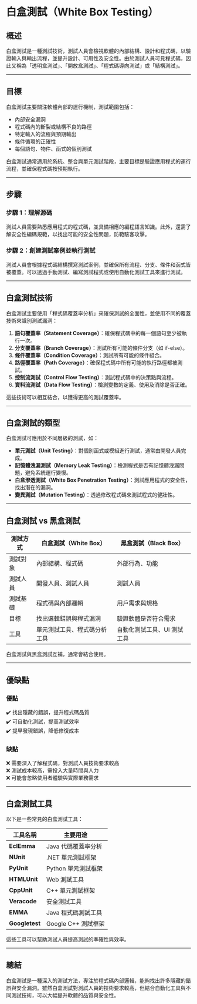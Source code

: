 # 白盒測試（White Box Testing）

## **概述**
白盒測試是一種測試技術，測試人員會檢視軟體的內部結構、設計和程式碼，以驗證輸入與輸出流程，並提升設計、可用性及安全性。由於測試人員可見程式碼，因此又稱為「透明盒測試」、「開放盒測試」、「程式碼導向測試」或「結構測試」。

---

## **目標**
白盒測試主要關注軟體內部的運行機制，測試範圍包括：
- 內部安全漏洞  
- 程式碼內的斷裂或結構不良的路徑  
- 特定輸入的流程與預期輸出  
- 條件循環的正確性  
- 每個語句、物件、函式的個別測試  

白盒測試通常適用於系統、整合與單元測試階段，主要目標是驗證應用程式的運行流程，並確保程式碼按預期執行。

---

## **步驟**
### **步驟 1：理解源碼**
測試人員需要熟悉應用程式的程式碼，並具備相應的編程語言知識。此外，還需了解安全性編碼規範，以找出可能的安全性問題，防範駭客攻擊。

### **步驟 2：創建測試案例並執行測試**
測試人員會根據程式碼結構撰寫測試案例，並確保所有流程、分支、條件和函式皆被覆蓋。可以透過手動測試、編寫測試程式或使用自動化測試工具來進行測試。

---

## **白盒測試技術**
白盒測試主要使用「程式碼覆蓋率分析」來確保測試的全面性，並使用不同的覆蓋技術來識別測試漏洞：

1. **語句覆蓋率（Statement Coverage）**：確保程式碼中的每一個語句至少被執行一次。
2. **分支覆蓋率（Branch Coverage）**：測試所有可能的條件分支（如 if-else）。
3. **條件覆蓋率（Condition Coverage）**：測試所有可能的條件組合。
4. **路徑覆蓋率（Path Coverage）**：確保程式碼中所有可能的執行路徑都被測試。
5. **控制流測試（Control Flow Testing）**：測試程式碼中的決策點與流程。
6. **資料流測試（Data Flow Testing）**：檢測變數的定義、使用及消除是否正確。

這些技術可以相互結合，以獲得更高的測試覆蓋率。

---

## **白盒測試的類型**
白盒測試可應用於不同層級的測試，如：

- **單元測試（Unit Testing）**：對個別函式或模組進行測試，通常由開發人員完成。
- **記憶體洩漏測試（Memory Leak Testing）**：檢測程式是否有記憶體洩漏問題，避免系統運行變慢。
- **白盒滲透測試（White Box Penetration Testing）**：測試應用程式的安全性，找出潛在的漏洞。
- **變異測試（Mutation Testing）**：透過修改程式碼來測試程式的健壯性。

---

## **白盒測試 vs 黑盒測試**
| **測試方式**  | **白盒測試（White Box）**  | **黑盒測試（Black Box）**  |
|--------------|-----------------|-----------------|
| 測試對象    | 內部結構、程式碼  | 外部行為、功能 |
| 測試人員    | 開發人員、測試人員 | 測試人員 |
| 測試基礎    | 程式碼與內部邏輯  | 用戶需求與規格 |
| 目標        | 找出邏輯錯誤與程式漏洞 | 驗證軟體是否符合需求 |
| 工具        | 單元測試工具、程式碼分析工具 | 自動化測試工具、UI 測試工具 |

白盒測試與黑盒測試互補，通常會結合使用。

---

## **優缺點**
### **優點**
✔️ 找出隱藏的錯誤，提升程式碼品質  
✔️ 可自動化測試，提高測試效率  
✔️ 提早發現錯誤，降低修復成本  

### **缺點**
❌ 需要深入了解程式碼，對測試人員技術要求較高  
❌ 測試成本較高，需投入大量時間與人力  
❌ 可能會忽略使用者體驗與實際業務需求  

---

## **白盒測試工具**
以下是一些常見的白盒測試工具：

| 工具名稱  | 主要用途 |
|----------|----------------|
| **EclEmma**  | Java 代碼覆蓋率分析 |
| **NUnit**  | .NET 單元測試框架 |
| **PyUnit**  | Python 單元測試框架 |
| **HTMLUnit**  | Web 測試工具 |
| **CppUnit**  | C++ 單元測試框架 |
| **Veracode**  | 安全測試工具 |
| **EMMA**  | Java 程式碼測試工具 |
| **Googletest**  | Google C++ 測試框架 |

這些工具可以幫助測試人員提高測試的準確性與效率。

---

## **總結**
白盒測試是一種深入的測試方法，專注於程式碼內部邏輯，能夠找出許多隱藏的錯誤與安全漏洞。雖然白盒測試對測試人員的技術要求較高，但結合自動化工具與不同測試技術，可以大幅提升軟體的品質與安全性。
